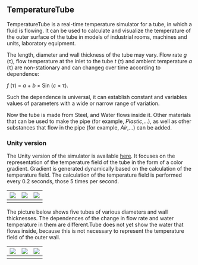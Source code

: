 ## TemperatureTube

TemperatureTube is a real-time temperature simulator for a tube, in which a fluid is flowing. It can be used to calculate and visualize the temperature of the outer surface of the tube in models of industrial rooms, machines and units, laboratory equipment. 

The length, diameter and wall thickness of the tube may vary. Flow rate *g* (τ), flow temperature at the inlet to the tube *t* (τ) and ambient temperature *a* (τ) are non-stationary and can changeg  over time according to dependence:

*f* (τ) = *a* + *b* × Sin (*c* × τ).

Such the dependence is universal, it can establish constant and variables values of parameters with a wide or narrow range of variation.

Now the tube is made from Steel, and Water flows inside it. Other materials that can be used to make the pipe (for example, *Plastic*,...), as well as other substances that flow in the pipe (for example, *Air*,...) can be added.

### Unity version

The Unity version of the simulator is available [here](https://assetstore.unity.com/packages/slug/192521?_ga=2.52409002.2012061589.1617710108-1802814762.1615540003). It focuses on the representation of the temperature field of the tube in the form of a color gradient. Gradient is generated dynamically based on the calculation of the temperature field. The calculation of the temperature field is performed every 0.2 seconds, those 5 times per second. 

![](https://software-twins.github.io/png/14-25-35.png) | ![](https://software-twins.github.io/png/16-17-15.png) | ![](https://software-twins.github.io/png/14-37-07.png)
:---:|:---:|:---:
     |     |

The picture below shows five tubes of various diameters and wall thicknesses. The dependences of the change in flow rate and water temperature in them are different.Tube does not yet show the water that flows inside, because this is not necessary to represent the temperature field of the outer wall.

![](https://software-twins.github.io/png/14-25-35.png) | ![](https://software-twins.github.io/png/16-17-15.png) | ![](https://software-twins.github.io/png/14-37-07.png)
:---:|:---:|:---:
     |     |
